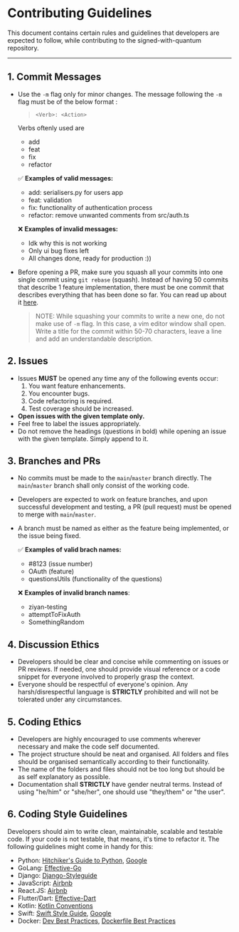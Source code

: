 # Contributing Guidelines

This document contains certain rules and guidelines that developers are expected to follow, while contributing to the signed-with-quantum repository.

---

## 1. Commit Messages

- Use the `-m` flag only for minor changes. The message following the `-m` flag must be of the below format :

  > `<Verb>: <Action>`

  Verbs oftenly used are

  - add
  - feat
  - fix
  - refactor

  :white_check_mark: **Examples of valid messages:**

  - add: serialisers.py for users app
  - feat: validation
  - fix: functionality of authentication process
  - refactor: remove unwanted comments from src/auth.ts

  :x: **Examples of invalid messages:**

  - Idk why this is not working
  - Only ui bug fixes left
  - All changes done, ready for production :))

- Before opening a PR, make sure you squash all your commits into one single commit using `git rebase` (squash). Instead of having 50 commits that describe 1 feature implementation, there must be one commit that describes everything that has been done so far. You can read up about it [here](https://www.internalpointers.com/post/squash-commits-into-one-git).
  > NOTE: While squashing your commits to write a new one, do not make use of `-m` flag. In this case, a vim editor window shall open. Write a title for the commit within 50-70 characters, leave a line and add an understandable description.

## 2. Issues

- Issues **MUST** be opened any time any of the following events occur:
  1. You want feature enhancements.
  2. You encounter bugs.
  3. Code refactoring is required.
  4. Test coverage should be increased.
- **Open issues with the given template only.**
- Feel free to label the issues appropriately.
- Do not remove the headings (questions in bold) while opening an issue with the given template. Simply append to it.

## 3. Branches and PRs

- No commits must be made to the `main`/`master` branch directly. The `main`/`master` branch shall only consist of the working code.
- Developers are expected to work on feature branches, and upon successful development and testing, a PR (pull request) must be opened to merge with `main`/`master`.
- A branch must be named as either as the feature being implemented, or the issue being fixed.

  :white_check_mark: **Examples of valid brach names:**

  - #8123 (issue number)
  - OAuth (feature)
  - questionsUtils (functionality of the questions)

  :x: **Examples of invalid branch names**:

  - ziyan-testing
  - attemptToFixAuth
  - SomethingRandom

## 4. Discussion Ethics

- Developers should be clear and concise while commenting on issues or PR reviews. If needed, one should provide visual reference or a code snippet for everyone involved to properly grasp the context.
- Everyone should be respectful of everyone's opinion. Any harsh/disrespectful language is **STRICTLY** prohibited and will not be tolerated under any circumstances.

## 5. Coding Ethics

- Developers are highly encouraged to use comments wherever necessary and make the code self documented.
- The project structure should be neat and organised. All folders and files should be organised semantically according to their functionality.
- The name of the folders and files should not be too long but should be as self explanatory as possible.
- Documentation shall **STRICTLY** have gender neutral terms. Instead of using "he/him" or "she/her", one should use "they/them" or "the user".

## 6. Coding Style Guidelines

Developers should aim to write clean, maintainable, scalable and testable code. If your code is not testable, that means, it's time to refactor it. The following guidelines might come in handy for this:

- Python: [Hitchiker's Guide to Python](https://docs.python-guide.org/writing/style/), [Google](https://github.com/google/styleguide/blob/gh-pages/pyguide.md)
- GoLang: [Effective-Go](https://golang.org/doc/effective_go.html)
- Django: [Django-Styleguide](https://github.com/HackSoftware/Django-Styleguide)
- JavaScript: [Airbnb](https://github.com/airbnb/javascript)
- React.JS: [Airbnb](https://github.com/airbnb/javascript/tree/master/react)
- Flutter/Dart: [Effective-Dart](https://dart.dev/guides/language/effective-dart)
- Kotlin: [Kotlin Conventions](https://kotlinlang.org/docs/reference/coding-conventions.html)
- Swift: [Swift Style Guide](https://github.com/github/swift-style-guide), [Google](https://google.github.io/swift/)
- Docker: [Dev Best Practices](https://docs.docker.com/develop/), [Dockerfile Best Practices](https://docs.docker.com/develop/develop-images/dockerfile_best-practices/)
